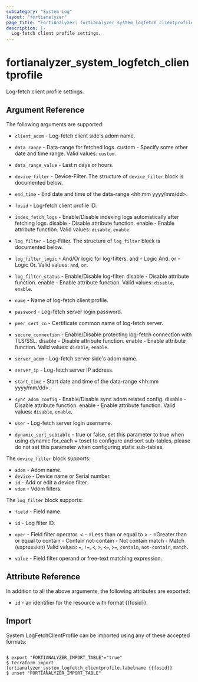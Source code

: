 ```yaml
---
subcategory: "System Log"
layout: "fortianalyzer"
page_title: "FortiAnalyzer: fortianalyzer_system_logfetch_clientprofile"
description: |-
  Log-fetch client profile settings.
---
```


# fortianalyzer_system_logfetch_clientprofile
Log-fetch client profile settings.

## Argument Reference


The following arguments are supported:


* `client_adom` - Log-fetch client side's adom name.
* `data_range` - Data-range for fetched logs. custom - Specify some other date and time range. Valid values: `custom`.

* `data_range_value` - Last n days or hours.
* `device_filter` - Device-Filter. The structure of `device_filter` block is documented below.
* `end_time` - End date and time of the data-range <hh:mm yyyy/mm/dd>.
* `fosid` - Log-fetch client profile ID.
* `index_fetch_logs` - Enable/Disable indexing logs automatically after fetching logs. disable - Disable attribute function. enable - Enable attribute function. Valid values: `disable`, `enable`.

* `log_filter` - Log-Filter. The structure of `log_filter` block is documented below.
* `log_filter_logic` - And/Or logic for log-filters. and - Logic And. or - Logic Or. Valid values: `and`, `or`.

* `log_filter_status` - Enable/Disable log-filter. disable - Disable attribute function. enable - Enable attribute function. Valid values: `disable`, `enable`.

* `name` - Name of log-fetch client profile.
* `password` - Log-fetch server login password.
* `peer_cert_cn` - Certificate common name of log-fetch server.
* `secure_connection` - Enable/Disable protecting log-fetch connection with TLS/SSL. disable - Disable attribute function. enable - Enable attribute function. Valid values: `disable`, `enable`.

* `server_adom` - Log-fetch server side's adom name.
* `server_ip` - Log-fetch server IP address.
* `start_time` - Start date and time of the data-range <hh:mm yyyy/mm/dd>.
* `sync_adom_config` - Enable/Disable sync adom related config. disable - Disable attribute function. enable - Enable attribute function. Valid values: `disable`, `enable`.

* `user` - Log-fetch server login username.
* `dynamic_sort_subtable` - true or false, set this parameter to true when using dynamic for_each + toset to configure and sort sub-tables, please do not set this parameter when configuring static sub-tables.

The `device_filter` block supports:

* `adom` - Adom name.
* `device` - Device name or Serial number.
* `id` - Add or edit a device filter.
* `vdom` - Vdom filters.

The `log_filter` block supports:

* `field` - Field name.
* `id` - Log filter ID.
* `oper` - Field filter operator. &lt; - =Less than or equal to &gt; - =Greater than or equal to contain - Contain not-contain - Not contain match - Match (expression) Valid values: `=`, `!=`, `<`, `>`, `<=`, `>=`, `contain`, `not-contain`, `match`.

* `value` - Field filter operand or free-text matching expression.


## Attribute Reference

In addition to all the above arguments, the following attributes are exported:
* `id` - an identifier for the resource with format {{fosid}}.

## Import

System LogFetchClientProfile can be imported using any of these accepted formats:
```

$ export "FORTIANALYZER_IMPORT_TABLE"="true"
$ terraform import fortianalyzer_system_logfetch_clientprofile.labelname {{fosid}}
$ unset "FORTIANALYZER_IMPORT_TABLE"
```

